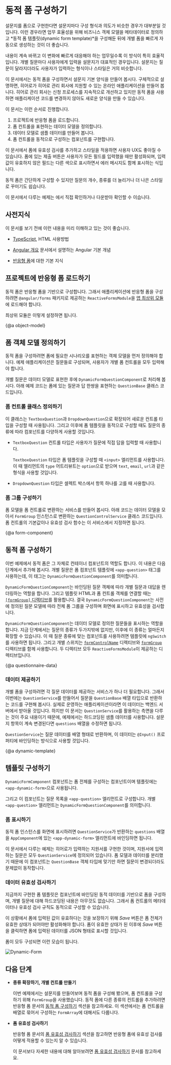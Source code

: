<!--
# Building dynamic forms
-->
# 동적 폼 구성하기

<!--
Many forms, such as questionaires, can be very similar to one another in format and intent.
To make it faster and easier to generate different versions of such a form,
you can create a *dynamic form template* based on metadata that describes the business object model.
You can then use the template to generate new forms automatically, according to changes in the data model.

The technique is particularly useful when you have a type of form whose content must
change frequently to meet rapidly changing business and regulatory requirements.
A typical use case is a questionaire. You might need to get input from users in different contexts.
The format and style of the forms a user sees should remain constant, while the actual questions you need to ask vary with the context.

In this tutorial you will build a dynamic form that presents a basic questionaire.
You will build an online application for heroes seeking employment.
The agency is constantly tinkering with the application process, but by using the dynamic form
you can create the new forms on the fly without changing the application code.

The tutorial walks you through the following steps.

1. Enable reactive forms for a project.
2. Establish a data model to represent form controls.
3. Populate the model with sample data.
4. Develop a component to create form controls dynamically.

The form you create uses input validation and styling to improve the user experience.
It has a Submit button that is only enabled when all user input is valid, and flags invalid input with color coding and error messages.

The basic version can evolve to support a richer variety of questions, more graceful rendering, and superior user experience.

<div class="alert is-helpful">

See the <live-example name="dynamic-form"></live-example>.

</div>
-->
설문지를 폼으로 구현한다면 설문지마다 구성 형식과 의도가 비슷한 경우가 대부분일 것입니다.
이런 경우라면 업무 효율성을 위해 비즈니스 객체 모델을 메타데이터로 정의하고 *동적 폼 템플릿(dynamic form template)*을 구성해둔 뒤에 개별 폼을 빠르게 자동으로 생성하는 것이 더 좋습니다.

내용이 계속 바뀌고 이 변화에 빠르게 대응해야 하는 업무일수록 이 방식이 특히 효율적입니다.
개별 질문마다 사용자에게 입력을 설문지가 대표적인 경우입니다.
설문지는 질문이 달라지더라도 사용자가 입력하는 형식이나 스타일은 거의 비슷합니다.

이 문서에서는 동적 폼을 구성하면서 설문지 기본 양식을 만들어 봅시다.
구체적으로 설명하면, 히어로가 히어로 관리 회사에 지원할 수 있는 온라인 애플리케이션을 만들어 봅니다.
히어로 관리 회사는 신청 프로세스를 지속적으로 개선하고 있지만 동적 폼을 사용하면 애플리케이션 코드를 변경하지 않아도 새로운 양식을 만들 수 있습니다.

이 문서는 이런 순서로 진행합니다.

1. 프로젝트에 반응형 폼을 로드합니다.
2. 폼 컨트롤을 표현하는 데이터 모델을 정의합니다.
3. 데이터 모델로 샘플 데이터를 만들어 봅니다.
4. 폼 컨트롤을 동적으로 구성하는 컴포넌트를 구현합니다.

이 문서에서 폼에 유효성 검사를 추가하고 스타일을 적용하면 사용자 UX도 좋아질 수 있습니다.
폼에 있는 제출 버튼은 사용자가 모든 필드를 입력했을 때만 활성화되며, 입력값이 유효하지 않은 필드는 다른 색으로 표시하면서 에러 메시지도 함께 표시하는 식입니다.

동적 폼은 간단하게 구성할 수 있지만 질문의 개수, 종류를 더 늘리거나 더 나은 스타일로 꾸미기도 쉽습니다.

<div class="alert is-helpful">

이 문서에서 다루는 예제는 <live-example name="dynamic-form"></live-example>에서 직접 확인하거나 다운받아 확인할 수 이습니다.

</div>


<!--
## Prerequisites
-->
## 사전지식

<!--
Before doing this tutorial, you should have a basic understanding to the following.

* [TypeScript](https://www.typescriptlang.org/docs/home.html "The TypeScript language") and HTML5 programming.

* Fundamental concepts of [Angular app design](guide/architecture "Introduction to Angular app-design concepts").

* Basic knowledge of [reactive forms](guide/reactive-forms "Reactive forms guide").
-->
이 문서를 보기 전에 이런 내용을 미리 이해하고 있는 것이 좋습니다.

* [TypeScript](https://www.typescriptlang.org/docs/home.html "The TypeScript language"), HTML 사용방법

* [Angular 개요](guide/architecture "Introduction to Angular app-design concepts") 문서에서 설명하는 Angular 기본 개념

* [반응형 폼](guide/reactive-forms "Reactive forms guide")에 대한 기본 지식


<!--
## Enable reactive forms for your project
-->
## 프로젝트에 반응형 폼 로드하기

<!--
Dynamic forms are based on reactive forms. To give the application access reactive forms directives, the [root module](guide/bootstrapping "Learn about bootstrapping an app from the root module.") imports `ReactiveFormsModule` from the `@angular/forms` library.

The following code from the example shows the setup in the root module.

<code-tabs>

  <code-pane header="app.module.ts" path="dynamic-form/src/app/app.module.ts">

  </code-pane>

  <code-pane header="main.ts" path="dynamic-form/src/main.ts">

  </code-pane>

</code-tabs>
-->
동적 폼은 반응형 폼을 기반으로 구성합니다.
그래서 애플리케이션에 반응형 폼을 구성하려면 `@angular/forms` 패키지로 제공하는 `ReactiveFormsModule`을 [앱 최상위 모듈](guide/bootstrapping "Learn about bootstrapping an app from the root module.")에 로드해야 합니다.

최상위 모듈은 이렇게 설정하면 됩니다.

<code-tabs>

  <code-pane header="app.module.ts" path="dynamic-form/src/app/app.module.ts">

  </code-pane>

  <code-pane header="main.ts" path="dynamic-form/src/main.ts">

  </code-pane>

</code-tabs>


{@a object-model}

<!--
## Create a form object model
-->
## 폼 객체 모델 정의하기

<!--
A dynamic form requires an object model that can describe all scenarios needed by the form functionality.
The example hero-application form is a set of questions&mdash;that is, each control in the form must ask a question and accept an answer.

The data model for this type of form must represent a question.
The example includes the `DynamicFormQuestionComponent`, which defines a  question as the fundamental object in the model.

The following `QuestionBase` is a base class for a set of controls that can represent the question and its answer in the form.

<code-example path="dynamic-form/src/app/question-base.ts" header="src/app/question-base.ts">

</code-example>
-->
동적 폼을 구성하려면 폼에 필요한 시나리오를 표현하는 객체 모델을 먼저 정의해야 합니다.
예제 애플리케이션은 질문들로 구성되며, 사용자가 개별 폼 컨트롤을 모두 입력해야 합니다.

개별 질문은 데이터 모델로 표현한 후에 `DynamicFormQuestionComponent`로 처리해 봅시다.
아래 예제 코드는 폼에 있는 질문과 답 한쌍을 표현하는 `QuestionBase` 클래스 코드입니다.

<code-example path="dynamic-form/src/app/question-base.ts" header="src/app/question-base.ts">
</code-example>


<!--
### Define control classes
-->
### 폼 컨트롤 클래스 정의하기

<!--
From this base, the example derives two new classes, `TextboxQuestion` and `DropdownQuestion`,
that represent different control types.
When you create the form template in the next step, you will instantiate these specific question types in order to render the appropriate controls dynamically.

* The `TextboxQuestion` control type presents a question and allows users to enter input.

   <code-example path="dynamic-form/src/app/question-textbox.ts" header="src/app/question-textbox.ts"></code-example>

   The `TextboxQuestion` control type will be represented in a form template using an `<input>` element.
   The `type` attribute of the element will be defined based on the `type` field specified in the `options` argument (for example `text`, `email`, `url`).

* The `DropdownQuestion` control presents a list of choices in a select box.

   <code-example path="dynamic-form/src/app/question-dropdown.ts" header="src/app/question-dropdown.ts"></code-example>
-->
이 클래스는 `TextboxQuestion`과 `DropdownQuestion`으로 확장되어 새로운 컨트롤 타입을 구성할 때 사용됩니다.
그리고 이후에 폼 템플릿을 동적으로 구성할 때도 질문의 종류에 따라 컴포넌트를 다양하게 사용할 것입니다.

* `TextboxQuestion` 컨트롤 타입은 사용자가 질문에 직접 답을 입력할 때 사용합니다.

   <code-example path="dynamic-form/src/app/question-textbox.ts" header="src/app/question-textbox.ts"></code-example>

   `TextboxQuestion` 타입은 폼 템플릿을 구성할 때 `<input>` 엘리먼트를 사용합니다.
   이 때 엘리먼트의 `type` 어트리뷰트는 `option`으로 받으며 `text`, `email`, `url`과 같은 형식을 사용할 것입니다.

* `DropdownQuestion` 타입은 셀렉트 박스에서 항목 하나를 고를 때 사용합니다.

   <code-example path="dynamic-form/src/app/question-dropdown.ts" header="src/app/question-dropdown.ts"></code-example>


<!--
### Compose form groups
-->
### 폼 그룹 구성하기

<!--
A dynamic form uses a service to create grouped sets of input controls, based on the form model.
The following `QuestionControlService` collects a set of `FormGroup` instances that consume the metadata from the question model. You can specify default values and validation rules.

<code-example path="dynamic-form/src/app/question-control.service.ts" header="src/app/question-control.service.ts"></code-example>
-->
폼 모델을 폼 컨트롤로 변환하는 서비스를 만들어 봅시다.
아래 코드는 데이터 모델을 모아서 `FormGroup` 인스턴스로 변환하는 `QuestionControlService` 클래스 코드입니다.
폼 컨트롤의 기본값이나 유효성 검사 함수는 이 서비스에서 지정하면 됩니다.

<code-example path="dynamic-form/src/app/question-control.service.ts" header="src/app/question-control.service.ts"></code-example>


{@a form-component}

<!--
## Compose dynamic form contents
-->
## 동적 폼 구성하기

<!--
The dynamic form itself will be represented by a container component, which you will add in a later step.
Each question is represented in the form component's template by an `<app-question>` tag, which matches an instance of `DynamicFormQuestionComponent`.

The `DynamicFormQuestionComponent` is responsible for rendering the details of an individual question based on values in the data-bound question object.
The form relies on a [`[formGroup]` directive](api/forms/FormGroupDirective "API reference") to connect the template HTML to the underlying control objects.
The `DynamicFormQuestionComponent` creates form groups and populates them with controls defined in the question model, specifying display and validation rules.

<code-tabs>

  <code-pane header="dynamic-form-question.component.html" path="dynamic-form/src/app/dynamic-form-question.component.html">

  </code-pane>

  <code-pane header="dynamic-form-question.component.ts" path="dynamic-form/src/app/dynamic-form-question.component.ts">

  </code-pane>

</code-tabs>

The goal of the `DynamicFormQuestionComponent` is to present question types defined in your model.
You only have two types of questions at this point but you can imagine many more.
The `ngSwitch` statement in the template determines which type of question to display.
The switch uses directives with the [`formControlName`](api/forms/FormControlName "FormControlName directive API reference") and [`formGroup`](api/forms/FormGroupDirective "FormGroupDirective API reference") selectors. Both directives are defined in `ReactiveFormsModule`.
-->
이번 예제에서 동적 폼은 그 자체로 컨테이너 컴포넌트의 역할도 합니다.
이 내용은 다음 단계에서 추가해 봅시다.
개별 질문은 폼 컴포넌트 템플릿에 `<app-question>` 태그를 사용하는데, 이 태그는 `DynamicFormQuestionComponent`를 의미합니다.


`DynamicFormQuestionComponent`는 바인딩된 질문 객체에 따라 개별 질문과 대답을 렌더링하는 역할을 합니다.
그리고 템플릿 HTML과 폼 컨트롤 객체를 연결할 때는 [`[formGroup]` 디렉티브](api/forms/FormGroupDirective "API reference")를 활용합니다.
결국 `DynamicFormQuestionComponent`는 사전에 정의된 질문 모델에 따라 전체 폼 그룹을 구성하며 화면에 표시하고 유효성을 검사합니다.

<code-tabs>

  <code-pane header="dynamic-form-question.component.html" path="dynamic-form/src/app/dynamic-form-question.component.html">

  </code-pane>

  <code-pane header="dynamic-form-question.component.ts" path="dynamic-form/src/app/dynamic-form-question.component.ts">

  </code-pane>

</code-tabs>

`DynamicFormQuestionComponent`는 데이터 모델로 정의한 질문들을 표시하는 역할을 합니다.
지금 단계에서는 질문의 종류가 두가지밖에 없지만, 이후에 이 종류는 얼마든지 확장할 수 있습니다.
이 때 질문 종류에 맞는 컴포넌트를 사용하려면 템플릿에 `ngSwitch`를 사용하면 됩니다.
그리고 개별 스위치는 [`formControlName`](api/forms/FormControlName "FormControlName directive API reference") 디렉티브와 [`formGroup`](api/forms/FormGroupDirective "FormGroupDirective API reference") 디렉티브를 함께 사용합니다.
두 디렉티브 모두 `ReactiveFormsModule`이 제공하는 디렉티브입니다.


{@a questionnaire-data}

<!--
### Supply data
-->
### 데이터 제공하기

<!--
Another service is needed to supply a specific set of questions from which to build an individual form.
For this exercise you will create the `QuestionService` to supply this array of questions from the hard-coded sample data.
In a real-world app, the service might fetch data from a backend system.
The key point, however, is that you control the hero job-application questions entirely through the objects returned from `QuestionService`.
To maintain the questionnaire as requirements change, you only need to add, update, and remove objects from the `questions` array.


The `QuestionService` supplies a set of questions in the form of an array bound to `@Input()` questions.

<code-example path="dynamic-form/src/app/question.service.ts" header="src/app/question.service.ts">

</code-example>
-->
개별 폼을 구성하려면 각 질문 데이터를 제공하는 서비스가 하나 더 필요합니다.
그래서 이번에는 `QuestionService`를 만들어서 질문을 `QuestionBase` 배열 타입으로 반환하는 코드를 구현해 봅시다.
실제로 운영하는 애플리케이션이라면 이 데이터는 백엔드 서버에서 받아올 것입니다.
하지만 이 문서는 `QuestionService`를 활용하는 측면을 다루는 것이 주요 내용이기 때문에, 예제에서는 하드코딩된 샘플 데이터를 사용합니다.
설문지 항목이 계속 변경된다면 `questions` 배열을 수정하면 됩니다.

`QuestionService`는 질문 데이터를 배열 형태로 반환하며, 이 데이터는 `@Input()` 프로퍼티에 바인딩하는 방식으로 사용할 것입니다.

<code-example path="dynamic-form/src/app/question.service.ts" header="src/app/question.service.ts">
</code-example>


{@a dynamic-template}

<!--
## Create a dynamic form template
-->
## 템플릿 구성하기

<!--
The `DynamicFormComponent` component is the entry point and the main container for the form, which is represented using the `<app-dynamic-form>` in a template.

The `DynamicFormComponent` component presents a list of questions by binding each one to an `<app-question>` element that matches the `DynamicFormQuestionComponent`.

<code-tabs>

  <code-pane header="dynamic-form.component.html" path="dynamic-form/src/app/dynamic-form.component.html">

  </code-pane>

  <code-pane header="dynamic-form.component.ts" path="dynamic-form/src/app/dynamic-form.component.ts">

  </code-pane>

</code-tabs>
-->
`DynamicFormComponent` 컴포넌트는 폼 전체를 구성하는 컴포넌트이며 템플릿에는 `<app-dynamic-form>`으로 사용됩니다.

그리고 이 컴포넌트는 질문 목록을 `<app-question>` 엘리먼트로 구성합니다.
개별 `<app-question>` 엘리먼트는 `DynamicFormQuestionComponent`를 의미합니다.

<code-tabs>

  <code-pane header="dynamic-form.component.html" path="dynamic-form/src/app/dynamic-form.component.html">

  </code-pane>

  <code-pane header="dynamic-form.component.ts" path="dynamic-form/src/app/dynamic-form.component.ts">

  </code-pane>

</code-tabs>


<!--
### Display the form
-->
### 폼 표시하기

<!--
To display an instance of the dynamic form, the `AppComponent` shell template passes the `questions` array returned by the `QuestionService` to the form container component, `<app-dynamic-form>`.

<code-example path="dynamic-form/src/app/app.component.ts" header="app.component.ts">

</code-example>

The example provides a model for a job application for heroes, but there are
no references to any specific hero question other than the objects returned by `QuestionService`.
This separation of model and data allows you to repurpose the components for any type of survey
as long as it's compatible with the *question* object model.
-->
동적 폼 인스턴스를 화면에 표시하려면 `QuestionService`가 반환하는 `questions` 배열을 `AppComponent`에 있는 `<app-dynamic-form>` 엘리먼트에 바인딩하면 됩니다.

<code-example path="dynamic-form/src/app/app.component.ts" header="app.component.ts">
</code-example>

이 문서에서 다루는 예제는 히어로가 입력하는 지원서를 구현한 것이며, 지원서에 입력하는 질문은 모두 `QuestionService`에 정의되어 있습니다.
폼 모델과 데이터를 분리했기 때문에 이 컴포넌트는 `QuestionBase` 객체 타입에 맞기만 하면 질문이 변경되더라도 문제없이 동작합니다.


<!--
### Ensuring valid data
-->
### 데이터 유효성 검사하기

<!--
The form template uses dynamic data binding of metadata to render the form
without making any hardcoded assumptions about specific questions.
It adds both control metadata and validation criteria dynamically.

To ensure valid input, the *Save* button is disabled until the form is in a valid state.
When the form is valid, you can click *Save* and the app renders the current form values as JSON.

The following figure shows the final form.

<div class="lightbox">
  <img src="generated/images/guide/dynamic-form/dynamic-form.png" alt="Dynamic-Form">
</div>
-->
지금까지 구현한 폼 템플릿은 컴포넌트에 바인딩된 동적 데이터를 기반으로 폼을 구성하며, 개별 질문에 대해 하드코딩된 내용은 아무것도 없습니다.
그래서 폼 컨트롤의 메타데이터나 유효성 검사 규칙도 동적으로 구성할 수 있습니다.

이 상황에서 폼에 입력된 값이 유효하다는 것을 보장하기 위해 *Save* 버튼은 폼 전체가 유효한 상태가 되어야만 활성화해야 합니다.
폼이 유효한 상태가 된 이후에 *Save* 버튼을 클릭하면 폼에 입력된 데이터를 JSON 형태로 표시할 것입니다.

폼이 모두 구성되면 이런 모습이 됩니다.

<div class="lightbox">
  <img src="generated/images/guide/dynamic-form/dynamic-form.png" alt="Dynamic-Form">
</div>


<!--
## Next steps
-->
## 다음 단계

<!--
* **Different types of forms and control collection**

   This tutorial shows how to build a a questionaire, which is just one kind of dynamic form.
   The example uses `FormGroup` to collect a set of controls.
   For an example of a different type of dynamic form, see the section [Creating dynamic forms](guide/reactive-forms#creating-dynamic-forms "Create dynamic forms with arrays") in the Reactive Forms guide.
   That example also shows how to use `FormArray` instead of `FormGroup` to collect a set of controls.

* **Validating user input**

   The section [Validating form input](guide/reactive-forms#validating-form-input "Basic input validation") introduces the basics of how input validation works in reactive forms.

   The [Form validation guide](guide/form-validation "Form validation guide") covers the topic in more depth.
-->
* **종류 확장하기, 개별 컨트롤 만들기**

   이번 예제에서는 설문지를 만들어보며 동적 폼을 구성해 봤으며, 폼 컨트롤을 구성하기 위해 `FormGroup`을 사용했습니다.
   동적 폼에 다른 종류의 컨트롤을 추가하려면 반응형 폼 문서의 [동적 폼 구성하기](guide/reactive-forms#creating-dynamic-forms "Create dynamic forms with arrays") 섹션을 참고하세요.
   이 섹션에서는 폼 컨트롤을 배열로 묶어서 구성하는 `FormArray`에 대해서도 다룹니다.

* **폼 유효성 검사하기**

   반응형 폼 문서의 [폼 유효성 검사하기](guide/reactive-forms#validating-form-input "Basic input validation") 섹션을 참고하면 반응형 폼에 유효성 검사를 어떻게 적용할 수 있는지 알 수 있습니다.

   이 문서보다 자세한 내용에 대해 알아보려면 [폼 유효성 검사하기](guide/form-validation "Form validation guide") 문서를 참고하세요.
